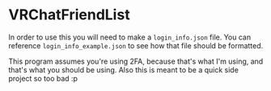 # VRChatFriendList
In order to use this you will need to make a `login_info.json` file. You can reference `login_info_example.json` to see how that file should be formatted.

This program assumes you're using 2FA, because that's what I'm using, and that's what you should be using. Also this is meant to be a quick side project so too bad :p
